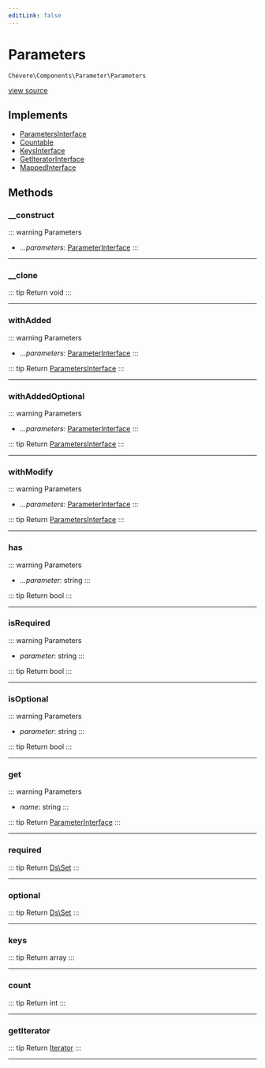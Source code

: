 ```yaml
---
editLink: false
---
```


# Parameters

`Chevere\Components\Parameter\Parameters`

[view source](https://github.com/chevere/chevere/blob/main/src/Chevere/Components/Parameter/Parameters.php)

## Implements

- [ParametersInterface](../../Interfaces/Parameter/ParametersInterface.md)
- [Countable](https://www.php.net/manual/class.countable)
- [KeysInterface](../../Interfaces/DataStructure/KeysInterface.md)
- [GetIteratorInterface](../../Interfaces/DataStructure/GetIteratorInterface.md)
- [MappedInterface](../../Interfaces/DataStructure/MappedInterface.md)

## Methods

### __construct

::: warning Parameters
- *...parameters*: [ParameterInterface](../../Interfaces/Parameter/ParameterInterface.md)
:::

---

### __clone

::: tip Return
void
:::

---

### withAdded

::: warning Parameters
- *...parameters*: [ParameterInterface](../../Interfaces/Parameter/ParameterInterface.md)
:::

::: tip Return
[ParametersInterface](../../Interfaces/Parameter/ParametersInterface.md)
:::

---

### withAddedOptional

::: warning Parameters
- *...parameters*: [ParameterInterface](../../Interfaces/Parameter/ParameterInterface.md)
:::

::: tip Return
[ParametersInterface](../../Interfaces/Parameter/ParametersInterface.md)
:::

---

### withModify

::: warning Parameters
- *...parameters*: [ParameterInterface](../../Interfaces/Parameter/ParameterInterface.md)
:::

::: tip Return
[ParametersInterface](../../Interfaces/Parameter/ParametersInterface.md)
:::

---

### has

::: warning Parameters
- *...parameter*: string
:::

::: tip Return
bool
:::

---

### isRequired

::: warning Parameters
- *parameter*: string
:::

::: tip Return
bool
:::

---

### isOptional

::: warning Parameters
- *parameter*: string
:::

::: tip Return
bool
:::

---

### get

::: warning Parameters
- *name*: string
:::

::: tip Return
[ParameterInterface](../../Interfaces/Parameter/ParameterInterface.md)
:::

---

### required

::: tip Return
[Ds\Set](https://www.php.net/manual/class.ds\set)
:::

---

### optional

::: tip Return
[Ds\Set](https://www.php.net/manual/class.ds\set)
:::

---

### keys

::: tip Return
array
:::

---

### count

::: tip Return
int
:::

---

### getIterator

::: tip Return
[Iterator](https://www.php.net/manual/class.iterator)
:::

---

